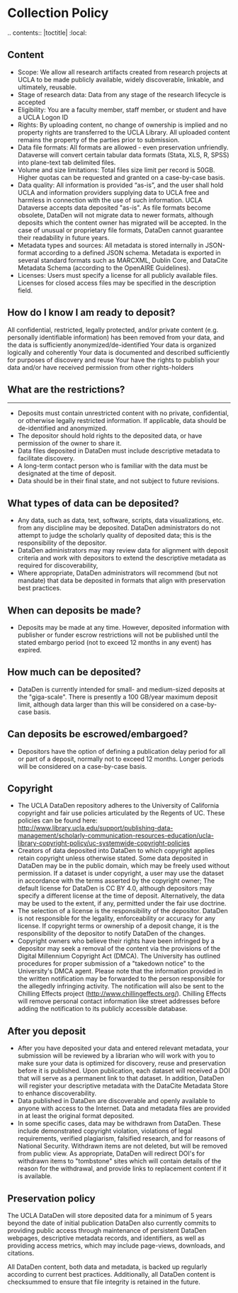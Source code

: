 Collection Policy
================

.. contents:: |toctitle|
	:local:

Content
-------

* Scope: We allow all research artifacts created from research projects at UCLA  to be made publicly available, widely discoverable, linkable, and ultimately, reusable.  
* Stage of research data:  Data from any stage of the research lifecycle is accepted
* Eligibility: You are a faculty member, staff member, or student and have a UCLA Logon ID
* Rights: By uploading content, no change of ownership is implied and no property rights are transferred to the UCLA Library. All uploaded content remains the property of the parties prior to submission.
* Data file formats: All formats are allowed - even preservation unfriendly. Dataverse will convert certain tabular data formats (Stata, XLS, R, SPSS) into plane-text tab delimited files.
* Volume and size limitations: Total files size limit per record is 50GB. Higher quotas can be requested and granted on a case-by-case basis.
* Data quality: All information is provided “as-is”, and the user shall hold UCLA and information providers supplying data to UCLA free and harmless in connection with the use of such information. UCLA Dataverse accepts data deposited "as-is".  As file formats become obsolete, DataDen will not migrate data to newer formats, although deposits which the content owner has migrated will be accepted.  In the case of unusual or proprietary file formats, DataDen cannot guarantee their readability in future years.  
* Metadata types and sources: All metadata is stored internally in JSON-format according to a defined JSON schema. Metadata is exported in several standard formats such as MARCXML, Dublin Core, and DataCite Metadata Schema (according to the OpenAIRE Guidelines).
* Licenses: Users must specify a license for all publicly available files. Licenses for closed access files may be specified in the description field.


How do I know I am ready to deposit?
------------------------------------

All confidential, restricted, legally protected, and/or private content (e.g. personally identifiable information) has been removed from your data, and the data is sufficiently anonymized/de-identified
Your data is organized logically and coherently
Your data is documented and described sufficiently for purposes of discovery and reuse
Your have the rights to publish your data and/or have received permission from other rights-holders

## What are the restrictions?
-----------------------------

* Deposits must contain unrestricted content with no private, confidential, or otherwise legally restricted information.  If applicable, data should be de-identified and anonymized.
* The depositor should hold rights to the deposited data, or have permission of the owner to share it.
* Data files deposited in DataDen must include descriptive metadata to facilitate discovery.
* A long-term contact person who is familiar with the data must be designated at the time of deposit.
* Data should be in their final state, and not subject to future revisions.

What types of data can be deposited?
------------------------------------

* Any data, such as data, text, software, scripts, data visualizations, etc. from any discipline may be deposited.
DataDen administrators do not attempt to judge the scholarly quality of deposited data;  this is the responsibility of the depositor.
* DataDen administrators may may review data for alignment with deposit criteria and work with depositors to extend the descriptive metadata as required for discoverability, 
* Where appropriate, DataDen administrators will recommend (but not mandate) that data be deposited in formats that align with preservation best practices.

When can deposits be made?
--------------------------

* Deposits may be made at any time.  However, deposited information with publisher or funder escrow restrictions will not be published until the stated embargo period (not to exceed 12 months in any event) has expired.

How much can be deposited?
--------------------------

* DataDen is currently intended for small- and medium-sized deposits at the "giga-scale".  There is presently a 100 GB/year maximum deposit limit, although data larger than this will be considered on a case-by-case basis.

Can deposits be escrowed/embargoed?
-----------------------------------

* Depositors have the option of defining a publication delay period for all or part of a deposit, normally not to exceed 12 months.  Longer periods will be considered on a case-by-case basis. 

Copyright
---------

* The UCLA DataDen repository adheres to the University of California copyright and fair use policies articulated by the Regents of UC.  These policies can be found here:  http://www.library.ucla.edu/support/publishing-data-management/scholarly-communication-resources-education/ucla-library-copyright-policy/uc-systemwide-copyright-policies
* Creators of data deposited into DataDen to which copyright applies retain copyright unless otherwise stated.  Some data deposited in DataDen may be in the public domain, which may be freely used without permission. If a dataset is under copyright, a user may use the dataset in accordance with the terms asserted by the copyright owner; The default license for DataDen is CC BY 4.0, although depositors may specify a different license at the time of deposit. Alternatively, the data may be used to the extent, if any, permitted under the fair use doctrine.  
* The selection of a license is the responsibility of the depositor.  DataDen is not responsible for the legality, enforceability or accuracy for any license.  If copyright terms or ownership of a deposit change, it is the responsibility of the depositor to notify DataDen of the changes.
* Copyright owners who believe their rights have been infringed by a depositor may seek a removal of the content via the provisions of the Digital Millennium Copyright Act (DMCA).  The University has outlined procedures for proper submission of a "takedown notice" to the University's DMCA agent. Please note that the information provided in the written notification may be forwarded to the person responsible for the allegedly infringing activity. The notification will also be sent to the Chilling Effects project (http://www.chillingeffects.org/). Chilling Effects will remove personal contact information like street addresses before adding the notification to its publicly accessible database.

After you deposit
------------------

* After you have deposited your data and entered relevant metadata, your submission will be reviewed by a librarian who will work with you to make sure your data is optimized for discovery, reuse and preservation before it is published.
Upon publication, each dataset will received a DOI that will serve as a permanent link to that dataset.  In addition, DataDen will register your descriptive metadata with the DataCite Metadata Store to enhance discoverability.
* Data published in DataDen are discoverable and openly available to anyone with access to the Internet.  Data and metadata files are provided in at least the original format deposited.
* In some specific cases, data may be withdrawn from DataDen.  These include demonstrated copyright violation, violations of legal requirements, verified plagiarism, falsified research, and for reasons of National Security.  Withdrawn items are not deleted, but will be removed from public view. As appropriate, DataDen will redirect DOI's for withdrawn items to "tombstone" sites which will contain details of the reason for the withdrawal, and provide links to replacement content if it is available.

Preservation policy
-------------------

The UCLA DataDen will store deposited data for a minimum of 5 years beyond the date of initial publication
DataDen also currently commits to providing public access through maintenance of persistent DataDen webpages, descriptive metadata records, and identifiers, as well as providing access metrics, which may include page-views, downloads, and citations. 

All DataDen content, both data and metadata, is backed up regularly according to current best practices.  Additionally, all DataDen content is checksummed to ensure that file integrity is retained in the future.  
